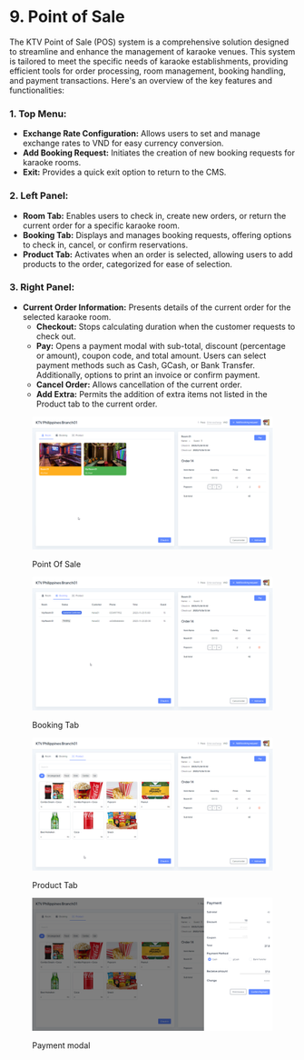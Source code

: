 # 9. Point of Sale

The KTV Point of Sale (POS) system is a comprehensive solution designed to streamline and enhance the management of karaoke venues. This system is tailored to meet the specific needs of karaoke establishments, providing efficient tools for order processing, room management, booking handling, and payment transactions. Here's an overview of the key features and functionalities:

### 1. **Top Menu:**

* **Exchange Rate Configuration:** Allows users to set and manage exchange rates to VND for easy currency conversion.
* **Add Booking Request:** Initiates the creation of new booking requests for karaoke rooms.
* **Exit:** Provides a quick exit option to return to the CMS.

### 2. **Left Panel:**

* **Room Tab:** Enables users to check in, create new orders, or return the current order for a specific karaoke room.
* **Booking Tab:** Displays and manages booking requests, offering options to check in, cancel, or confirm reservations.
* **Product Tab:** Activates when an order is selected, allowing users to add products to the order, categorized for ease of selection.

### 3. **Right Panel:**

* **Current Order Information:** Presents details of the current order for the selected karaoke room.
  * **Checkout:** Stops calculating duration when the customer requests to check out.
  * **Pay:** Opens a payment modal with sub-total, discount (percentage or amount), coupon code, and total amount. Users can select payment methods such as Cash, GCash, or Bank Transfer. Additionally, options to print an invoice or confirm payment.
  * **Cancel Order:** Allows cancellation of the current order.
  * **Add Extra:** Permits the addition of extra items not listed in the Product tab to the current order.

<figure><img src=".gitbook/assets/image (15).png" alt=""><figcaption><p>Point Of Sale</p></figcaption></figure>

<figure><img src=".gitbook/assets/image (16).png" alt=""><figcaption><p>Booking Tab</p></figcaption></figure>

<figure><img src=".gitbook/assets/image (17).png" alt=""><figcaption><p>Product Tab</p></figcaption></figure>

<figure><img src=".gitbook/assets/image (18).png" alt=""><figcaption><p>Payment modal</p></figcaption></figure>
